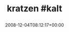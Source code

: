 ---
retweeted: false
source: <a href="http://twitter.com" rel="nofollow">Twitter Web Client</a>
entities:
  hashtags:
  - text: kratzen
    indices:
    - '0'
    - '8'
  - text: kalt
    indices:
    - '9'
    - '14'
  symbols: []
  user_mentions: []
  urls: []
display_text_range:
- '0'
- '14'
favorite_count: '0'
id_str: '1037796973'
truncated: false
retweet_count: '0'
id: '1037796973'
created_at: Thu Dec 04 08:12:17 +0000 2008
favorited: false
full_text: "#kratzen #kalt"
lang: qht
tags:
- kratzen
- kalt
- pesos/twitter
date: '2008-12-04T08:12:17+00:00'
src: https://twitter.com/bascht/status/1037796973
original_url: https://twitter.com/bascht/status/1037796973
type: twitter_tweet
text: "#kratzen #kalt"
title: 'kratzen #kalt

  '

---
